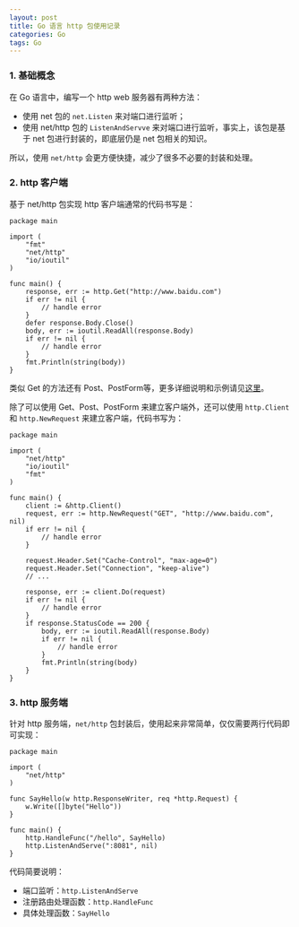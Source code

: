 ```yaml
---
layout: post
title: Go 语言 http 包使用记录
categories: Go
tags: Go
---
```


### 1. 基础概念

在 Go 语言中，编写一个 http web 服务器有两种方法：

- 使用 net 包的 `net.Listen` 来对端口进行监听；
- 使用 net/http 包的 `ListenAndServve` 来对端口进行监听，事实上，该包是基于 net 包进行封装的，即底层仍是 net 包相关的知识。

所以，使用 `net/http` 会更方便快捷，减少了很多不必要的封装和处理。

<!--more-->
    
### 2. http 客户端

基于 net/http 包实现 http 客户端通常的代码书写是：

    package main
    
    import (
        "fmt"
        "net/http"
        "io/ioutil"
    )

    func main() {
        response, err := http.Get("http://www.baidu.com")
        if err != nil {
            // handle error
        }
        defer response.Body.Close()
        body, err := ioutil.ReadAll(response.Body)
        if err != nil {
            // handle error
        }
        fmt.Println(string(body))
    }
    
类似 Get 的方法还有 Post、PostForm等，更多详细说明和示例请见[这里](https://golang.org/pkg/net/http/)。

除了可以使用 Get、Post、PostForm 来建立客户端外，还可以使用 `http.Client` 和 `http.NewRequest` 来建立客户端，代码书写为：

    package main
    
    import (
        "net/http"
        "io/ioutil"
        "fmt"
    )

    func main() {
        client := &http.Client()
        request, err := http.NewRequest("GET", "http://www.baidu.com", nil)
        if err != nil {
            // handle error
        }
        
        request.Header.Set("Cache-Control", "max-age=0")
        request.Header.Set("Connection", "keep-alive")
        // ...
        
        response, err := client.Do(request)
        if err != nil {
            // handle error
        }
        if response.StatusCode == 200 {
            body, err := ioutil.ReadAll(response.Body)
            if err != nil {
                // handle error
            }
            fmt.Println(string(body)
        }
    }

### 3. http 服务端

针对 http 服务端，`net/http` 包封装后，使用起来非常简单，仅仅需要两行代码即可实现：

    package main
    
    import (
        "net/http"
    )
    
    func SayHello(w http.ResponseWriter, req *http.Request) {
        w.Write([]byte("Hello"))
    }
    
    func main() {
        http.HandleFunc("/hello", SayHello)
        http.ListenAndServe(":8081", nil)
    }
    
代码简要说明：

- 端口监听：`http.ListenAndServe`
- 注册路由处理函数：`http.HandleFunc`
- 具体处理函数：`SayHello`
